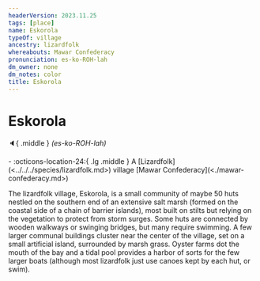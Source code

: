 ```yaml
---
headerVersion: 2023.11.25
tags: [place]
name: Eskorola
typeOf: village
ancestry: lizardfolk
whereabouts: Mawar Confederacy
pronunciation: es-ko-ROH-lah
dm_owner: none
dm_notes: color
title: Eskorola
---
```

# Eskorola
:speaker:{ .middle } *(es-ko-ROH-lah)*  
<div class="grid cards ext-narrow-margin ext-one-column" markdown>
-    :octicons-location-24:{ .lg .middle } A [Lizardfolk](<../../../species/lizardfolk.md>) village [Mawar Confederacy](<./mawar-confederacy.md>)  
</div>


The lizardfolk village, Eskorola, is a small community of maybe 50 huts nestled on the southern end of an extensive salt marsh (formed on the coastal side of a chain of barrier islands), most built on stilts but relying on the vegetation to protect from storm surges. Some huts are connected by wooden walkways or swinging bridges, but many require swimming. A few larger communal buildings cluster near the center of the village, set on a small artificial island, surrounded by marsh grass. Oyster farms dot the mouth of the bay and a tidal pool provides a harbor of sorts for the few larger boats (although most lizardfolk just use canoes kept by each hut, or swim). 

